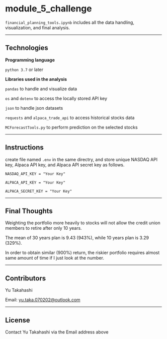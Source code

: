 # module_5_challenge

`financial_planning_tools.ipynb` includes all the data handling, visualization, and final analysis.

---

## Technologies

**Programming language**

`python 3.7` or later

**Libraries used in the analysis**

`pandas` to handle and visualize data

`os` and `dotenv` to access the locally stored API key 

`json` to handle json datasets

`requests` and `alpaca_trade_api` to access historical stocks data

`MCForecastTools.py` to perform prediction on the selected stocks

---

## Instructions

create file named `.env` in the same directry, and store unique NASDAQ API key, Alpaca API key, and Alpaca API secret key as follows.

`NASDAQ_API_KEY = "Your Key"`

`ALPACA_API_KEY = "Your Key"`

`ALPACA_SECRET_KEY = "Your Key"`

---

## Final Thoughts

Weighting the portfolio more heavily to stocks will not allow the credit union members to retire after only 10 years.

The mean of 30 years plan is 9.43 (943%), while 10 years plan is 3.29 (329%). 

In order to obtain similar (900%) return, the riskier portfolio requires almost same amount of time if I just look at the number.

---

## Contributors

Yu Takahashi

Email: yu.taka.070202@outlook.com

---

## License

Contact Yu Takahashi via the Email address above
